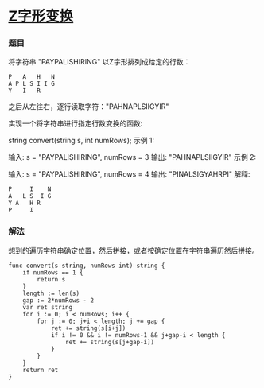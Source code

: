# [Z字形变换](https://leetcode-cn.com/problems/zigzag-conversion/)
### 题目

将字符串 "PAYPALISHIRING" 以Z字形排列成给定的行数：

```
P   A   H   N
A P L S I I G
Y   I   R
```
之后从左往右，逐行读取字符："PAHNAPLSIIGYIR"

实现一个将字符串进行指定行数变换的函数:

string convert(string s, int numRows);
示例 1:

输入: s = "PAYPALISHIRING", numRows = 3
输出: "PAHNAPLSIIGYIR"
示例 2:

输入: s = "PAYPALISHIRING", numRows = 4
输出: "PINALSIGYAHRPI"
解释:

```
P     I    N
A   L S  I G
Y A   H R
P     I
```
### 解法
想到的遍历字符串确定位置，然后拼接，或者按确定位置在字符串遍历然后拼接。

```
func convert(s string, numRows int) string {
	if numRows == 1 {
		return s
	}
	length := len(s)
	gap := 2*numRows - 2
	var ret string
	for i := 0; i < numRows; i++ {
		for j := 0; j+i < length; j += gap {
			ret += string(s[i+j])
			if i != 0 && i != numRows-1 && j+gap-i < length {
				ret += string(s[j+gap-i])
			}
		}
	}
	return ret
}
```

